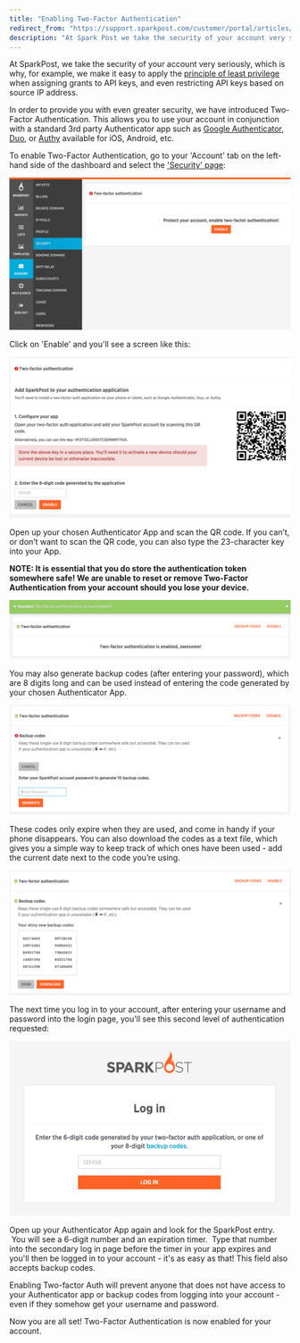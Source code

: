 ```yaml
---
title: "Enabling Two-Factor Authentication"
redirect_from: "https://support.sparkpost.com/customer/portal/articles/1948449-enabling-two-factor-authentication"
description: "At Spark Post we take the security of your account very seriously which is why for example we make it easy to apply the principle of least privilege when assigning grants to API keys and even restricting API keys based on source IP address In order to provide you with..."
---
```


At SparkPost, we take the security of your account very seriously, which is why, for example, we make it easy to apply the [principle of least privilege](https://www.us-cert.gov/bsi/articles/knowledge/principles/least-privilege) when assigning grants to API keys, and even restricting API keys based on source IP address. 

In order to provide you with even greater security, we have introduced Two-Factor Authentication. This allows you to use your account in conjunction with a standard 3rd party Authenticator app such as [Google Authenticator](https://support.google.com/accounts/answer/1066447), [Duo](https://duo.com/product/trusted-users/two-factor-authentication/duo-mobile), or [Authy](https://www.authy.com/app/mobile/) available for iOS, Android, etc.

To enable Two-Factor Authentication, go to your 'Account' tab on the left-hand side of the dashboard and select the ['Security' page](https://app.sparkpost.com/account/security):

![](media/enabling-two-factor-authentication/enable-2-factor-auth.png)

Click on 'Enable' and you'll see a screen like this:

![](media/enabling-two-factor-authentication/configure-2-factor-auth.png)

Open up your chosen Authenticator App and scan the QR code. If you can’t, or don’t want to scan the QR code, you can also type the 23-character key into your App. 

**NOTE: It is essential that you do store the authentication token somewhere safe! We are unable to reset or remove Two-Factor Authentication from your account should you lose your device.**

![](media/enabling-two-factor-authentication/2-factor-successfully-enabled.png)

You may also generate backup codes (after entering your password), which are 8 digits long and can be used instead of entering the code generated by your chosen Authenticator App.

![](media/enabling-two-factor-authentication/generate-backup-codes.png)

These codes only expire when they are used, and come in handy if your phone disappears. You can also download the codes as a text file, which gives you a simple way to keep track of which ones have been used - add the current date next to the code you’re using.

![](media/enabling-two-factor-authentication/view-backup-codes.png)

The next time you log in to your account, after entering your username and password into the login page, you'll see this second level of authentication requested:

![](media/enabling-two-factor-authentication/2-factor-auth-login.png)

Open up your Authenticator App again and look for the SparkPost entry.  You will see a 6-digit number and an expiration timer.  Type that number into the secondary log in page before the timer in your app expires and you'll then be logged in to your account - it's as easy as that! This field also accepts backup codes.

Enabling Two-factor Auth will prevent anyone that does not have access to your Authenticator app or backup codes from logging into your account - even if they somehow get your username and password.

Now you are all set! Two-Factor Authentication is now enabled for your account.